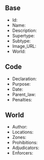 ## Base
- <span class="text-field" data-tooltip="Text">Id</span>: 
- <span class="text-field" data-tooltip="Text">Name</span>: 
- <span class="text-field" data-tooltip="Text">Description</span>: 
- <span class="text-field" data-tooltip="Text">Supertype</span>: 
- <span class="text-field" data-tooltip="Text">Subtype</span>: 
- <span class="text-field" data-tooltip="Text">Image_URL</span>: 
- <span class="text-field" data-tooltip="Text">World</span>: 

## Code
- <span class="text-field" data-tooltip="Text">Declaration</span>: 
- <span class="text-field" data-tooltip="Text">Purpose</span>: 
- <span class="number-field" data-tooltip="Number, max: 0">Date</span>: 
- <span class="link-field" data-tooltip="Single Law">Parent_law</span>: 
- <span class="multi-link-field" data-tooltip="Multi Construct">Penalties</span>: 

## World
- <span class="link-field" data-tooltip="Single Institution">Author</span>: 
- <span class="multi-link-field" data-tooltip="Multi Location">Locations</span>: 
- <span class="multi-link-field" data-tooltip="Multi Zone">Zones</span>: 
- <span class="multi-link-field" data-tooltip="Multi Construct">Prohibitions</span>: 
- <span class="multi-link-field" data-tooltip="Multi Title">Adjudicators</span>: 
- <span class="multi-link-field" data-tooltip="Multi Title">Enforcers</span>: 

